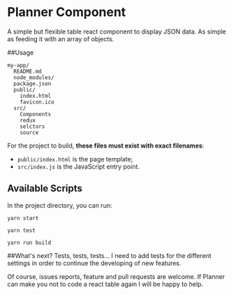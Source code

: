 # Planner Component

A simple but flexible table react component to display JSON data.
As simple as feeding it with an array of objects.

##Usage
```
my-app/
  README.md
  node_modules/
  package.json
  public/
    index.html
    favicon.ico
  src/
    Components
    redux
    selctors
    source
```

For the project to build, **these files must exist with exact filenames**:

* `public/index.html` is the page template;
* `src/index.js` is the JavaScript entry point.

## Available Scripts

In the project directory, you can run:

 `yarn start`
 
`yarn test`

`yarn run build`

##What's next?
Tests, tests, tests... I need to add tests for the different settings in order to continue the developing of new features.

Of course, issues reports, feature and pull requests are welcome. If Planner can make you not to code a react table again I will be happy to help.
